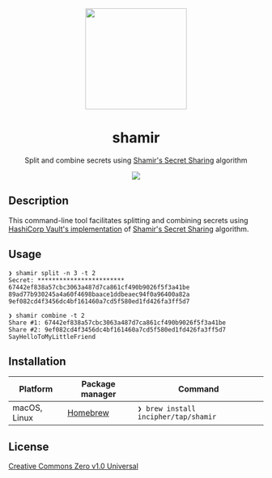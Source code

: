 <div align="center">
  <img src="https://user-images.githubusercontent.com/11808903/112536517-e07bcb00-8dad-11eb-9931-10ad4fe5c1d9.png" width="200"/>

  <h1>shamir</h1>

  <p>Split and combine secrets using <a href="https://en.wikipedia.org/wiki/Shamir%27s_Secret_Sharing">Shamir's Secret Sharing</a> algorithm</p>

  <a href="https://github.com/incipher/shamir/releases/latest">
    <img src="https://img.shields.io/github/release/incipher/shamir.svg?style=for-the-badge" />
  </a>
</div>

## Description

This command-line tool facilitates splitting and combining secrets using [HashiCorp Vault's implementation](https://github.com/hashicorp/vault/blob/master/shamir/shamir.go) of [Shamir's Secret Sharing](https://en.wikipedia.org/wiki/Shamir%27s_Secret_Sharing) algorithm.

## Usage

```
❯ shamir split -n 3 -t 2
Secret: ************************
67442ef838a57cbc3063a487d7ca861cf490b9026f5f3a41be
89ad77b930245a4a60f4698baace1ddbeaec94f0a96400a82a
9ef082cd4f3456dc4bf161460a7cd5f580ed1fd426fa3ff5d7

❯ shamir combine -t 2
Share #1: 67442ef838a57cbc3063a487d7ca861cf490b9026f5f3a41be
Share #2: 9ef082cd4f3456dc4bf161460a7cd5f580ed1fd426fa3ff5d7
SayHelloToMyLittleFriend
```

## Installation

| Platform     | Package manager                               | Command                              |
| ------------ | --------------------------------------------- | ------------------------------------ |
| macOS, Linux | [Homebrew](https://docs.brew.sh/Installation) | `❯ brew install incipher/tap/shamir` |

## License

<a href="https://creativecommons.org/publicdomain/zero/1.0/">Creative Commons Zero v1.0 Universal</a>
